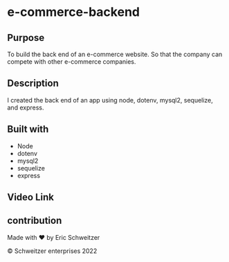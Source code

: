 # e-commerce-backend

## Purpose

To build the back end of an e-commerce website. So that the company can compete with other e-commerce companies. 

## Description

I created the back end of an app using node, dotenv, mysql2, sequelize, and express.



## Built with
* Node
* dotenv
* mysql2
* sequelize
* express




## Video Link


## contribution
Made with ❤️ by Eric Schweitzer

&copy; Schweitzer enterprises 2022


<!-- AS A manager at an internet retail company
I WANT a back end for my e-commerce website that uses the latest technologies
SO THAT my company can compete with other e-commerce companies

GIVEN a functional Express.js API
WHEN I add my database name, MySQL username, and MySQL password to an environment variable file
THEN I am able to connect to a database using Sequelize
WHEN I enter schema and seed commands
THEN a development database is created and is seeded with test data
WHEN I enter the command to invoke the application
THEN my server is started and the Sequelize models are synced to the MySQL database
WHEN I open API GET routes in Insomnia for categories, products, or tags
THEN the data for each of these routes is displayed in a formatted JSON
WHEN I test API POST, PUT, and DELETE routes in Insomnia
THEN I am able to successfully create, update, and delete data in my database



Fill out the unfinished routes in product-routes.js, tag-routes.js, and category-routes.js to perform create, read, update, and delete operations using your Sequelize models.




Associations
You'll need to execute association methods on your Sequelize models to create the following relationships between them:

Product belongs to Category, as a category can have multiple products but a product can only belong to one category.

Category has many Product models.

Product belongs to many Tag models. Using the ProductTag through model, allow products to have multiple tags and tags to have many products.

Tag belongs to many Product models. -->